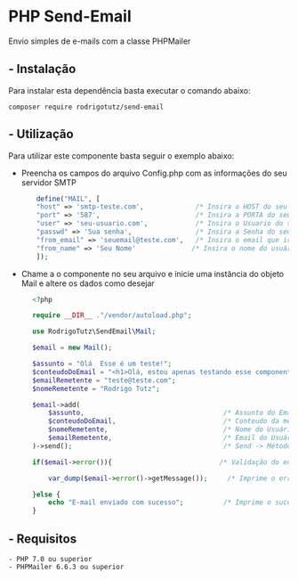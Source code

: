 # PHP Send-Email

Envio simples de e-mails com a classe PHPMailer 

## - Instalação

Para instalar esta dependência basta executar o comando abaixo:

``` shell
composer require rodrigotutz/send-email
```

## - Utilização

Para utilizar este componente basta seguir o exemplo abaixo:

 - Preencha os campos do arquivo Config.php com as informações do seu servidor SMTP

 ```php
        define("MAIL", [
        "host" => 'smtp-teste.com',             /* Insira o HOST do seu servidor SMTP */
        "port" => '587',                        /* Insira a PORTA do seu servidor SMTP */
        "user" => 'seu-usuario.com',            /* Insira o Usuario do seu servidor SMTP */
        "passwd" => 'Sua senha',                /* Insira a Senha do seu servidor SMTP */
        "from_email" => 'seuemail@teste.com',   /* Insira o email que irá receber o email */
        "from_name" => 'Seu Nome'              /* Insira o nome do usuário que irá receber o email */
        ]);
 ```

 - Chame a o componente no seu arquivo e inicie uma instância do objeto Mail e altere os dados como desejar

  ```php
        <?php

        require __DIR__ ."/vendor/autoload.php";

        use RodrigoTutz\SendEmail\Mail;

        $email = new Mail();

        $assunto = "Olá  Esse é um teste!";
        $conteudoDoEmail = "<h1>Olá, estou apenas testando esse componente!</h1>";
        $emailRemetente = "teste@teste.com";
        $nomeRemetente = "Rodrigo Tutz";

        $email->add(
            $assunto,                                   /* Assunto do Email */
            $conteudoDoEmail,                           /* Conteudo da mensagem */
            $nomeRemetente,                             /* Nome do Usuário que irá enviar a mensagem */
            $emailRemetente,                            /* Email do Usuário que irá enviar a mensagem */
        )->send();                                      /* Send -> Método que envia o email */

        if($email->error()){                           /* Validação do envio do e-mail */

            var_dump($email->error()->getMessage());     /* Imprime o erro na tela */

        }else {
            echo "E-mail enviado com sucesso";          /* Imprime o sucesso na tela */
        }

  ```

## - Requisitos 

    - PHP 7.0 ou superior
    - PHPMailer 6.6.3 ou superior